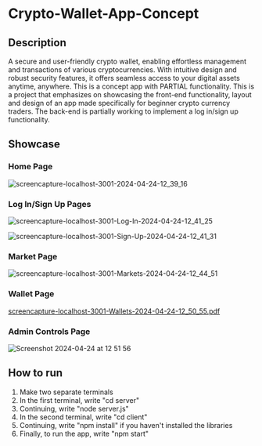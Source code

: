 # Crypto-Wallet-App-Concept

## Description

A secure and user-friendly crypto wallet, enabling effortless management and transactions of various cryptocurrencies. With intuitive design and robust security features, it offers seamless access to your digital assets anytime, anywhere. This is a concept app with PARTIAL functionality. This is a project that emphasizes on showcasing the front-end functionality, layout and design of an app made specifically for beginner crypto currency traders. The back-end is partially working to implement a log in/sign up functionality.

## Showcase

### Home Page

![screencapture-localhost-3001-2024-04-24-12_39_16](https://github.com/dannkis/Crypto-Wallet-App-Concept/assets/62340093/25f48fa3-2474-4eb8-b87e-ca765c1346db)

### Log In/Sign Up Pages

![screencapture-localhost-3001-Log-In-2024-04-24-12_41_25](https://github.com/dannkis/Crypto-Wallet-App-Concept/assets/62340093/3028668f-cce0-4890-bcb6-13f6cf67659f)

![screencapture-localhost-3001-Sign-Up-2024-04-24-12_41_31](https://github.com/dannkis/Crypto-Wallet-App-Concept/assets/62340093/318da44c-4f13-480f-924e-0b75c0745c6d)

### Market Page

![screencapture-localhost-3001-Markets-2024-04-24-12_44_51](https://github.com/dannkis/Crypto-Wallet-App-Concept/assets/62340093/9fa6ae5f-e4af-48db-a2b5-619fae010b13)

### Wallet Page

[screencapture-localhost-3001-Wallets-2024-04-24-12_50_55.pdf](https://github.com/dannkis/Crypto-Wallet-App-Concept/files/15093640/screencapture-localhost-3001-Wallets-2024-04-24-12_50_55.pdf)

### Admin Controls Page

![Screenshot 2024-04-24 at 12 51 56](https://github.com/dannkis/Crypto-Wallet-App-Concept/assets/62340093/f36e23fb-45ae-4ca1-b3b2-be3710c3138d)

## How to run

1. Make two separate terminals
2. In the first terminal, write "cd server"
3. Continuing, write "node server.js"
4. In the second terminal, write "cd client"
5. Continuing, write "npm install" if you haven't installed the libraries
6. Finally, to run the app, write "npm start"
